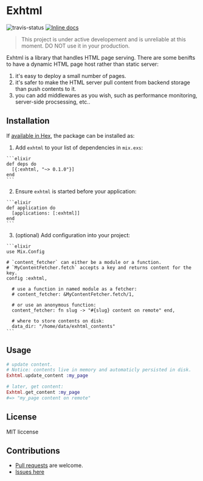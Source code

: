 # Exhtml

![travis-status](https://travis-ci.org/qhwa/exhtml.svg?branch=master)
[![Inline docs](http://inch-ci.org/github/qhwa/exhtml.svg)](http://inch-ci.org/github/qhwa/exhtml)

> This project is under active developement and is unreliable at this moment. DO NOT use it in your production.

Exhtml is a library that handles HTML page serving.
There are some benifts to have a dynamic HTML page host rather than static server:

1. it's easy to deploy a small number of pages.
2. it's safer to make the HTML server pull content from backend storage than push contents to it.
3. you can add middlewares as you wish, such as performance monitoring, server-side procsessing, etc..

## Installation

If [available in Hex](https://hex.pm/docs/publish), the package can be installed as:

  1. Add `exhtml` to your list of dependencies in `mix.exs`:

    ```elixir
    def deps do
      [{:exhtml, "~> 0.1.0"}]
    end
    ```

  2. Ensure `exhtml` is started before your application:

    ```elixir
    def application do
      [applications: [:exhtml]]
    end
    ```

  3. (optional) Add configuration into your project:

    ```elixir
    use Mix.Config

    # `content_fetcher` can either be a module or a function.
    # `MyContentFetcher.fetch` accepts a key and returns content for the key.
    config :exhtml,

      # use a function in named module as a fetcher:
      # content_fetcher: &MyContentFetcher.fetch/1,

      # or use an anonymous function:
      content_fetcher: fn slug -> "#{slug} content on remote" end,

      # where to store contents on disk:
      data_dir: "/home/data/exhtml_contents"
    ```

## Usage

```elixir
# update content.
# Notice: contents live in memory and automaticly persisted in disk.
Exhtml.update_content :my_page

# later, get content:
Exhtml.get_content :my_page
#=> "my_page content on remote"
```

## License

MIT liccense

## Contributions

* [Pull requests](https://github.com/qhwa/exhtml/pulls) are welcome.
* [Issues here](https://github.com/qhwa/exhtml/issues)
